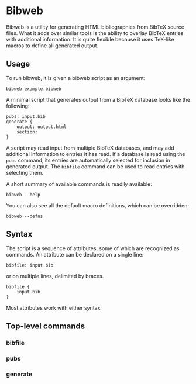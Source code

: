 # Bibweb

Bibweb is a utility for generating HTML bibliographies from BibTeX source files.
What it adds over similar tools is the ability to overlay BibTeX entries with
additional information. It is quite flexible because it uses TeX-like macros to
define all generated output.

## Usage

To run bibweb, it is given a bibweb script as an argument:

    bibweb example.bibweb

A minimal script that generates output from a BibTeX database looks like the
following:

```
pubs: input.bib
generate {
    output: output.html
    section:
}
```

A script may read input from multiple BibTeX databases, and may add additional
information to entries it has read. If a database is read using the `pubs`
command, its entries are automatically selected for inclusion in generated
output. The `bibfile` command can be used to read entries with selecting them.

A short summary of available commands is readily available:

    bibweb --help

You can also see all the default macro definitions, which can be overridden:

    bibweb --defns

## Syntax

The script is a sequence of attributes, some of which are recognized as commands.
An attribute can be declared on a single line:

    bibfile: input.bib

or on multiple lines, delimited by braces.

    bibfile {
        input.bib
    }

Most attributes work with either syntax.

## Top-level commands

### bibfile
### pubs
### generate
